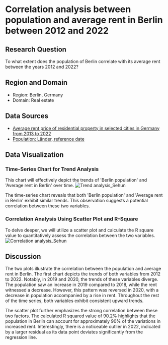 # Correlation analysis between population and average rent in Berlin between 2012 and 2022

## Research Question
To what extent does the population of Berlin correlate with its average rent between the years 2012 and 2022?

## Region and Domain
- Region: Berlin, Germany
- Domain: Real estate

## Data Sources
- [Average rent price of residential property in selected cities in Germany from 2013 to 2022](https://www.statista.com/statistics/801560/average-rent-price-of-residential-property-in-germany-by-city/)
- [Population: Länder, reference date](https://www-genesis.destatis.de/genesis/online?sequenz=statistikTabellen&selectionname=12411&language=en#abreadcrumb)

## Data Visualization
### Time-Series Chart for Trend Analysis
This chart will effectively depict the trends of 'Berlin population' and 'Average rent in Berlin' over time.
![Trend analysis_Sehun](https://github.com/littlerock-jung/data-viz/assets/142711020/c57fdf5c-f29e-4c3e-9437-bc056eebc884)

The time-series chart reveals that both 'Berlin population' and 'Average rent in Berlin' exhibit similar trends. This observation suggests a potential correlation between these two variables.

### Correlation Analysis Using Scatter Plot and R-Square
To delve deeper, we will utilize a scatter plot and calculate the R square value to quantitatively assess the correlation between the two variables.
![Correlation analysis_Sehun](https://github.com/littlerock-jung/data-viz/assets/142711020/0919bdc5-5f04-49ad-bf3c-8dad840b2f04)

## Discussion
The two plots illustrate the correlation between the population and average rent in Berlin. The first chart depicts the trends of both variables from 2012 to 2022. Notably, in 2019 and 2020, the trends of these variables diverge. The population saw an increase in 2019 compared to 2018, while the rent witnessed a decrease. However, this pattern was reversed in 2020, with a decrease in population accompanied by a rise in rent. Throughout the rest of the time series, both variables exhibit consistent upward trends.

The scatter plot further emphasizes the strong correlation between these two factors. The calculated R squared value of 90.2% highlights that the population in Berlin can account for approximately 90% of the variations in increased rent. Interestingly, there is a noticeable outlier in 2022, indicated by a larger residual as its data point deviates significantly from the regression line.
